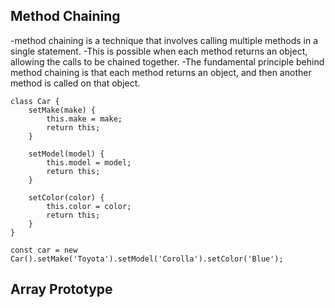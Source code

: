 ## Method Chaining ##
-method chaining is a technique that involves calling multiple methods in a single statement.
-This is possible when each method returns an object, allowing the calls to be chained together.
-The fundamental principle behind method chaining is that each method returns an object, and then another method is called on that object.

```
class Car {
    setMake(make) {
        this.make = make;
        return this;
    }

    setModel(model) {
        this.model = model;
        return this;
    }

    setColor(color) {
        this.color = color;
        return this;
    }
}

const car = new Car().setMake('Toyota').setModel('Corolla').setColor('Blue');
```

## Array Prototype ##
